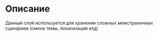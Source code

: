 # Описание 

Данный слой используется для хранения сложных межстраничных сценариев (смена темы, локализация итд)